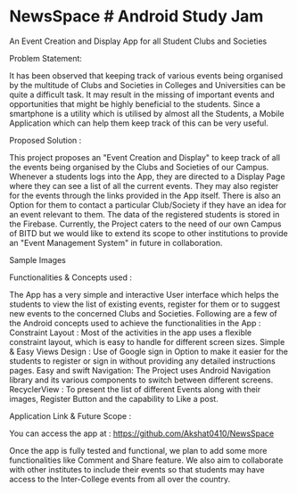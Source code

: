 # NewsSpace # Android Study Jam

An Event Creation and Display App for all Student Clubs and Societies 

Problem Statement:

It has been observed that keeping track of various events being organised by the multitude of Clubs and Societies in Colleges and Universities can be quite a difficult task. It may result in the missing of important events and opportunities that might be highly beneficial to the students. Since a smartphone is a utility which is utilised by almost all the Students, a Mobile Application which can help them keep track of this can be very useful. 

Proposed Solution :

This project proposes an "Event Creation and Display" to keep track of all the events being organised by the Clubs and Societies of our Campus. Whenever a students logs into the App, they are directed to a Display Page where they can see a list of all the current events. They may also register for the events through the links provided in the App itself. There is also an Option for them to contact a particular Club/Society if they have an idea for an event relevant to them. The data of the registered students is stored in the Firebase. Currently, the Project caters to the need of our own Campus of BITD but we would like to extend its scope to other institutions to provide an "Event Management System" in future in collaboration.

Sample Images

Functionalities & Concepts used :

The App has a very simple and interactive User interface which helps the students to view the list of existing events, register for them or to suggest new events to the concerned Clubs and Societies. Following are a few of the Android concepts used to achieve the functionalities in the App :
Constraint Layout : Most of the activities in the app uses a flexible constraint layout, which is easy to handle for different screen sizes.
Simple & Easy Views Design : Use of Google sign in Option to make it easier for the students to register or sign in without providing any detailed instructions pages. 
Easy and swift Navigation: The Project uses Android Navigation library and its various components to switch between different screens.
RecyclerView : To present the list of different Events along with their images, Register Button and the capability to Like a post.


Application Link & Future Scope :

You can access the app at : https://github.com/Akshat0410/NewsSpace

Once the app is fully tested and functional, we plan to add some more functionalities like Comment and Share feature. We also aim to collaborate with other institutes to include their events so that students may have access to the Inter-College events from all over the country.
